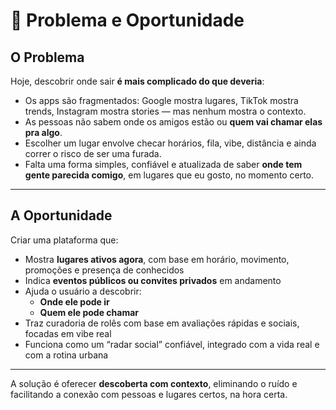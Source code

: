 # 🧩 Problema e Oportunidade

## O Problema

Hoje, descobrir onde sair **é mais complicado do que deveria**:

- Os apps são fragmentados: Google mostra lugares, TikTok mostra trends, Instagram mostra stories — mas nenhum mostra o contexto.
- As pessoas não sabem onde os amigos estão ou **quem vai chamar elas pra algo**.
- Escolher um lugar envolve checar horários, fila, vibe, distância e ainda correr o risco de ser uma furada.
- Falta uma forma simples, confiável e atualizada de saber **onde tem gente parecida comigo**, em lugares que eu gosto, no momento certo.

---

## A Oportunidade

Criar uma plataforma que:

- Mostra **lugares ativos agora**, com base em horário, movimento, promoções e presença de conhecidos
- Indica **eventos públicos ou convites privados** em andamento
- Ajuda o usuário a descobrir:
  - **Onde ele pode ir**
  - **Quem ele pode chamar**
- Traz curadoria de rolês com base em avaliações rápidas e sociais, focadas em vibe real
- Funciona como um “radar social” confiável, integrado com a vida real e com a rotina urbana

---

A solução é oferecer **descoberta com contexto**, eliminando o ruído e facilitando a conexão com pessoas e lugares certos, na hora certa.
